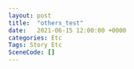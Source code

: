 ```yaml
---
layout: post
title:  "others_test"
date:   2021-06-15 12:00:00 +0000
categories: Etc
Tags: Story Etc
SceneCode: []
---
```


